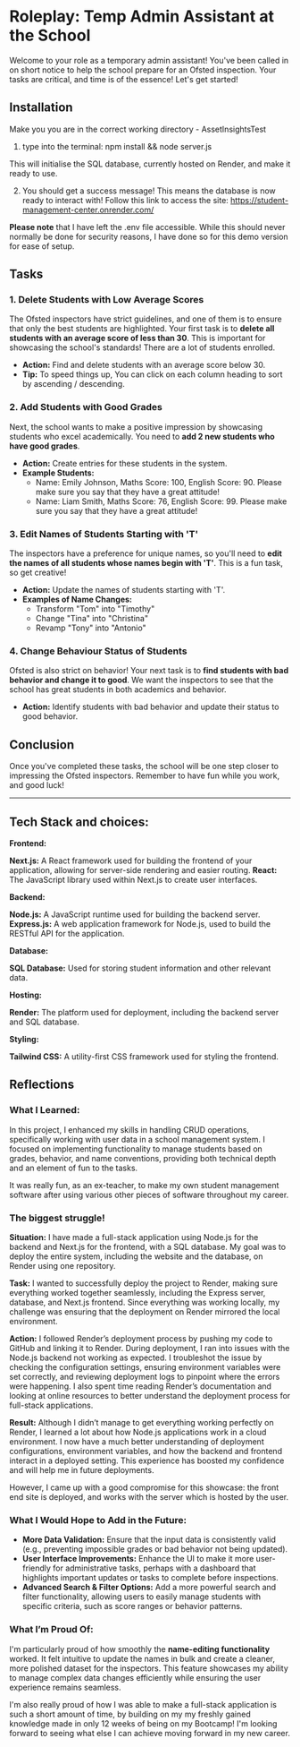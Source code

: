 
# Roleplay: Temp Admin Assistant at the School

Welcome to your role as a temporary admin assistant! You've been called in on short notice to help the school prepare for an Ofsted inspection. Your tasks are critical, and time is of the essence! Let's get started!

## Installation
Make you you are in the correct working directory - AssetInsightsTest

1. type into the terminal:
npm install && node server.js

This will initialise the SQL database, currently hosted on Render, and make it ready to use.

2. You should get a success message! This means the database is now ready to interact with! Follow this link to access the site:
   https://student-management-center.onrender.com/

**Please note** that I have left the .env file accessible. While this should never normally be done for security reasons, I have done so for this demo version for ease of setup. 

## Tasks

### 1. Delete Students with Low Average Scores
The Ofsted inspectors have strict guidelines, and one of them is to ensure that only the best students are highlighted. Your first task is to **delete all students with an average score of less than 30**. This is important for showcasing the school's standards! There are a lot of students enrolled. 

- **Action:** Find and delete students with an average score below 30.
- **Tip:** To speed things up, You can click on each column heading to sort by ascending / descending. 

### 2. Add Students with Good Grades
Next, the school wants to make a positive impression by showcasing students who excel academically. You need to **add 2 new students who have good grades**.

- **Action:** Create entries for these students in the system.
- **Example Students:**
  - Name: Emily Johnson, Maths Score: 100, English Score: 90. Please make sure you say that they have a great attitude!
  - Name: Liam Smith, Maths Score: 76, English Score: 99. Please make sure you say that they have a great attitude!

### 3. Edit Names of Students Starting with 'T'
The inspectors have a preference for unique names, so you'll need to **edit the names of all students whose names begin with 'T'**. This is a fun task, so get creative!

- **Action:** Update the names of students starting with 'T'.
- **Examples of Name Changes:**
  - Transform "Tom" into "Timothy"
  - Change "Tina" into "Christina"
  - Revamp "Tony" into "Antonio"

### 4. Change Behaviour Status of Students
Ofsted is also strict on behavior! Your next task is to **find students with bad behavior and change it to good**. We want the inspectors to see that the school has great students in both academics and behavior.

- **Action:** Identify students with bad behavior and update their status to good behavior.

## Conclusion
Once you've completed these tasks, the school will be one step closer to impressing the Ofsted inspectors. Remember to have fun while you work, and good luck!

---

## Tech Stack and choices:

**Frontend:**

**Next.js:** A React framework used for building the frontend of your application, allowing for server-side rendering and easier routing.
**React:** The JavaScript library used within Next.js to create user interfaces.

**Backend:**

**Node.js:** A JavaScript runtime used for building the backend server.
**Express.js:** A web application framework for Node.js, used to build the RESTful API for the application.

**Database:**

**SQL Database:** Used for storing student information and other relevant data.

**Hosting:**

**Render:** The platform used for deployment, including the backend server and SQL database.

**Styling:** 

**Tailwind CSS:** A utility-first CSS framework used for styling the frontend.

## Reflections

### What I Learned:
In this project, I enhanced my skills in handling CRUD operations, specifically working with user data in a school management system. I focused on implementing functionality to manage students based on grades, behavior, and name conventions, providing both technical depth and an element of fun to the tasks.

It was really fun, as an ex-teacher, to make my own student management software after using various other pieces of software throughout my career. 

### The biggest struggle!

**Situation:**
I have made a full-stack application using Node.js for the backend and Next.js for the frontend, with a SQL database. My goal was to deploy the entire system, including the website and the database, on Render using one repository.

**Task:**
I wanted to successfully deploy the project to Render, making sure everything worked together seamlessly, including the Express server, database, and Next.js frontend. Since everything was working locally, my challenge was ensuring that the deployment on Render mirrored the local environment.

**Action:**
I followed Render’s deployment process by pushing my code to GitHub and linking it to Render. During deployment, I ran into issues with the Node.js backend not working as expected. I troubleshot the issue by checking the configuration settings, ensuring environment variables were set correctly, and reviewing deployment logs to pinpoint where the errors were happening. I also spent time reading Render’s documentation and looking at online resources to better understand the deployment process for full-stack applications.

**Result:**
Although I didn’t manage to get everything working perfectly on Render, I learned a lot about how Node.js applications work in a cloud environment. I now have a much better understanding of deployment configurations, environment variables, and how the backend and frontend interact in a deployed setting. This experience has boosted my confidence and will help me in future deployments.

However, I came up with a good compromise for this showcase: the front end site is deployed, and works with the server which is hosted by the user.  

### What I Would Hope to Add in the Future:
- **More Data Validation:** Ensure that the input data is consistently valid (e.g., preventing impossible grades or bad behavior not being updated).
- **User Interface Improvements:** Enhance the UI to make it more user-friendly for administrative tasks, perhaps with a dashboard that highlights important updates or tasks to complete before inspections.
- **Advanced Search & Filter Options:** Add a more powerful search and filter functionality, allowing users to easily manage students with specific criteria, such as score ranges or behavior patterns.

### What I’m Proud Of:
I'm particularly proud of how smoothly the **name-editing functionality** worked. It felt intuitive to update the names in bulk and create a cleaner, more polished dataset for the inspectors. This feature showcases my ability to manage complex data changes efficiently while ensuring the user experience remains seamless.

I'm also really proud of how I was able to make a full-stack application is such a short amount of time, by building on my my freshly gained knowledge made in only 12 weeks of being on my Bootcamp! I'm looking forward to seeing what else I can achieve moving forward in my new career.


